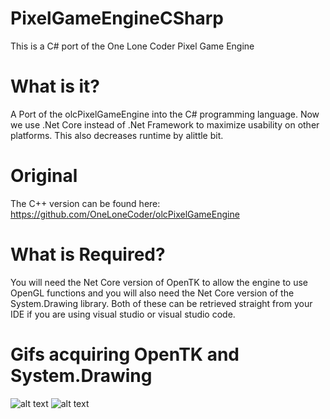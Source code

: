 # PixelGameEngineCSharp
This is a C# port of the One Lone Coder Pixel Game Engine

# What is it?
A Port of the olcPixelGameEngine into the C# programming language. Now we use 
.Net Core instead of .Net Framework to maximize usability on other platforms. This also
decreases runtime by alittle bit.

# Original
The C++ version can be found here: https://github.com/OneLoneCoder/olcPixelGameEngine

# What is Required?
You will need the Net Core version of OpenTK to allow the engine to use OpenGL functions and
you will also need the Net Core version of the System.Drawing library. Both of these can be retrieved straight
from your IDE if you are using visual studio or visual studio code.

# Gifs acquiring OpenTK and System.Drawing
![alt text](https://i.imgur.com/RtYa9AR.gif)
![alt text](https://i.imgur.com/rRDdgQi.gif)
